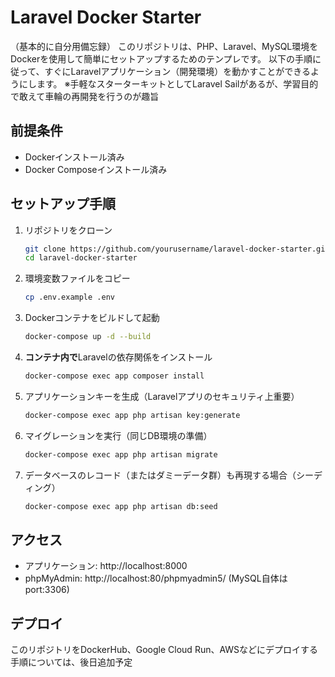 # Laravel Docker Starter

（基本的に自分用備忘録）
このリポジトリは、PHP、Laravel、MySQL環境をDockerを使用して簡単にセットアップするためのテンプレです。
以下の手順に従って、すぐにLaravelアプリケーション（開発環境）を動かすことができるようにします。
※手軽なスターターキットとしてLaravel Sailがあるが、学習目的で敢えて車輪の再開発を行うのが趣旨

## 前提条件
- Dockerインストール済み
- Docker Composeインストール済み

## セットアップ手順

1. リポジトリをクローン
    ```bash
    git clone https://github.com/yourusername/laravel-docker-starter.git
    cd laravel-docker-starter
    ```

2. 環境変数ファイルをコピー
    ```bash
    cp .env.example .env
    ```

3. Dockerコンテナをビルドして起動
    ```bash
    docker-compose up -d --build
    ```

4. **コンテナ内で**Laravelの依存関係をインストール
    ```bash
    docker-compose exec app composer install
    ```

5. アプリケーションキーを生成（Laravelアプリのセキュリティ上重要）
    ```bash
    docker-compose exec app php artisan key:generate
    ```

6. マイグレーションを実行（同じDB環境の準備）
    ```bash
    docker-compose exec app php artisan migrate
    ```
7. データベースのレコード（またはダミーデータ群）も再現する場合（シーディング）
    ```bash
    docker-compose exec app php artisan db:seed
    ```

## アクセス
- アプリケーション: http://localhost:8000
- phpMyAdmin: http://localhost:80/phpmyadmin5/
(MySQL自体はport:3306)

## デプロイ
このリポジトリをDockerHub、Google Cloud Run、AWSなどにデプロイする手順については、後日追加予定
